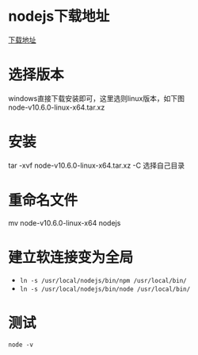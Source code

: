 # nodejs下载地址
[下载地址](http://nodejs.cn/download/)  

# 选择版本
windows直接下载安装即可，这里选则linux版本，如下图  
node-v10.6.0-linux-x64.tar.xz  

# 安装
tar -xvf node-v10.6.0-linux-x64.tar.xz -C 选择自己目录  

# 重命名文件
mv node-v10.6.0-linux-x64 nodejs  

# 建立软连接变为全局
- `ln -s /usr/local/nodejs/bin/npm /usr/local/bin/`  
- `ln -s /usr/local/nodejs/bin/node /usr/local/bin/`  

# 测试
`node -v`  
